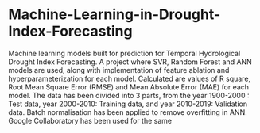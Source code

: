 # Machine-Learning-in-Drought-Index-Forecasting
Machine learning models built for prediction for Temporal Hydrological Drought Index Forecasting.
A project where SVR, Random Forest and ANN models are used, along with implementation of feature ablation and hyperparameterization for each model. Calculated are values of R square, Root Mean Square Error (RMSE) and Mean Absolute Error (MAE) for each model. The data has been divided into 3 parts, from the year 1900-2000 : Test data, year 2000-2010: Training data, and year 2010-2019: Validation data.
Batch normalisation has been applied to remove overfitting in ANN.
Google Collaboratory has been used for the same
